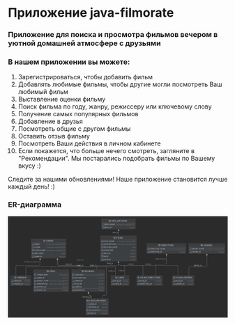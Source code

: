 # Приложение java-filmorate  
### Приложение для поиска и просмотра фильмов вечером в уютной домашней атмосфере с друзьями

### В нашем приложении вы можете:
1. Зарегистрироваться, чтобы добавить фильм
2. Добавлять любимые фильмы, чтобы другие могли посмотреть Ваш любимый фильм
3. Выставление оценки фильму
4. Поиск фильма по году, жанру, режиссеру или ключевому слову
5. Получение самых популярных фильмов
6. Добавление в друзья
7. Посмотреть общие с другом фильмы 
8. Оставить отзыв фильму
9. Посмотреть Ваши действия в личном кабинете
10. Если покажется, что больше нечего смотреть, загляните в "Рекомендации". Мы постарались подобрать фильмы по Вашему вкусу :)

Следите за нашими обновлениями! Наше приложение становится лучше каждый день! :)

### ER-диаграмма

![ER-diagram](src/main/resources/ER-diagram.png)
